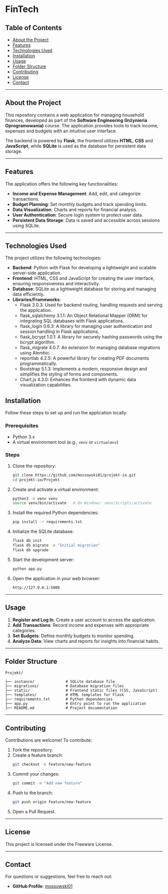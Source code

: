 # FinTech

## Table of Contents
- [About the Project](#about-the-project)
- [Features](#features)
- [Technologies Used](#technologies-used)
- [Installation](#installation)
- [Usage](#usage)
- [Folder Structure](#folder-structure)
- [Contributing](#contributing)
- [License](#license)
- [Contact](#contact)

---

## About the Project
This repository contains a web application for managing household finances, developed as part of the **Software Engineering (Inżynieria Oprogramowania)** course. The application provides tools to track income, expenses and budgets with an intuitive user interface.

The backend is powered by **Flask**, the frontend utilizes **HTML**, **CSS** and **JavaScript**, while **SQLite** is used as the database for persistent data storage.

---

## Features
The application offers the following key functionalities:
- **Income and Expense Management**: Add, edit, and categorize transactions.
- **Budget Planning**: Set monthly budgets and track spending limits.
- **Data Visualization**: Charts and reports for financial analysis.
- **User Authentication**: Secure login system to protect user data.
- **Persistent Data Storage**: Data is saved and accessible across sessions using SQLite.

---

## Technologies Used
The project utilizes the following technologies:
- **Backend**: Python with Flask for developing a lightweight and scalable server-side application.
- **Frontend**:  HTML, CSS and JavaScript for creating the user interface, ensuring responsiveness and interactivity.
- **Database**: SQLite as a lightweight database for storing and managing data efficiently.
- **Libraries/Frameworks**:
  - Flask 3.0.3: Used for backend routing, handling requests and serving the application.
  - flask_sqlalchemy 3.1.1: An Object Relational Mapper (ORM) for integrating SQL databases with Flask applications.
  - flask_login 0.6.3: A library for managing user authentication and session handling in Flask applications.
  - flask_bcrypt 1.0.1: A library for securely hashing passwords using the bcrypt algorithm. 
  - flask_migrate 4.0.7: An extension for managing database migrations using Alembic. 
  - reportlab 4.2.5: A powerful library for creating PDF documents programmatically. 
  - Bootstrap 5.1.3: Implements a modern, responsive design and simplifies the styling of forms and components.
  - Chart.js 4.3.0: Enhances the frontend with dynamic data visualization capabilities.

## Installation
Follow these steps to set up and run the application locally:

### Prerequisites
- Python 3.x
- A virtual environment tool (e.g., `venv` or `virtualenv`)

### Steps
1. Clone the repository:
   ```bash
   git clone https://github.com/mossowski01/projekt-io.git
   cd projekt-io/Projekt
   ```

2. Create and activate a virtual environment:
   ```bash
   python3 -m venv venv
   source venv/bin/activate   # On Windows: venv\Scripts\activate
   ```

3. Install the required Python dependencies:
   ```bash
   pip install -r requirements.txt
   ```

4. Initialize the SQLite database:
   ```bash
   flask db init
   flask db migrate -m "Initial migration"
   flask db upgrade
   ```

5. Start the development server:
   ```bash
   python app.py
   ```

6. Open the application in your web browser:
   ```
   http://127.0.0.1:5000
   ```

---

## Usage
1. **Register and Log In**: Create a user account to access the application.
2. **Add Transactions**: Record income and expenses with appropriate categories.
3. **Set Budgets**: Define monthly budgets to monitor spending.
4. **Analyze Data**: View charts and reports for insights into financial habits.

---

## Folder Structure
```plaintext
Projekt/

├── instance/              # SQLite database file
├── migrations/            # Database migration files
├── static/                # Frontend static files (CSS, JavaScript)
├── templates/             # HTML templates for Flask
├── requirements.txt       # Python dependencies
├── app.py                 # Entry point to run the application
├── README.md              # Project documentation
```

---

## Contributing
Contributions are welcome! To contribute:
1. Fork the repository.
2. Create a feature branch:
   ```bash
   git checkout -b feature/new-feature
   ```
3. Commit your changes:
   ```bash
   git commit -m "Add new feature"
   ```
4. Push to the branch:
   ```bash
   git push origin feature/new-feature
   ```
5. Open a Pull Request.

---

## License
This project is licensed under the Freeware License.

---

## Contact
For questions or suggestions, feel free to reach out:
- **GitHub Profile**: [mossowski01](https://github.com/mossowski01)

